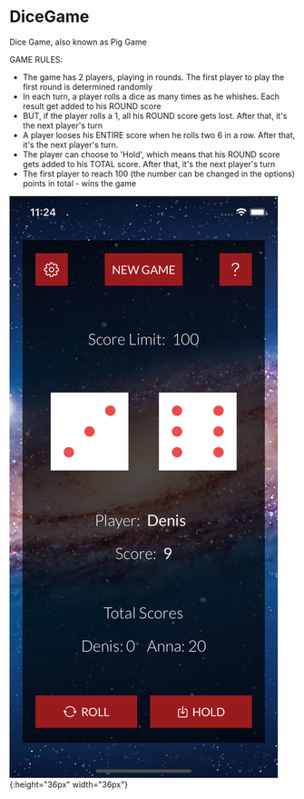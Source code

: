 # DiceGame
Dice Game, also known as Pig Game

GAME RULES:
- The game has 2 players, playing in rounds. The first player to play the first round is determined randomly
- In each turn, a player rolls a dice as many times as he whishes. Each result get added to his ROUND score
- BUT, if the player rolls a 1, all his ROUND score gets lost. After that, it's the next player's turn
- A player looses his ENTIRE score when he rolls two 6 in a row. After that, it's the next player's turn.
- The player can choose to 'Hold', which means that his ROUND score gets added to his TOTAL score. After that, it's the next player's turn
- The first player to reach 100 (the number can be changed in the options) points in total - wins the game

![Screenshot 1](Screenshots/img1.png?raw=true "Gameplay"){:height="36px" width="36px"}
